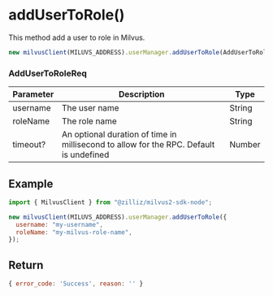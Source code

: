 # addUserToRole()

This method add a user to role in Milvus.

```javascript
new milvusClient(MILUVS_ADDRESS).userManager.addUserToRole(AddUserToRoleReq);
```

### AddUserToRoleReq

| Parameter | Description                                                                            | Type   |
| --------- | -------------------------------------------------------------------------------------- | ------ |
| username  | The user name                                                                          | String |
| roleName  | The role name                                                                          | String |
| timeout?  | An optional duration of time in millisecond to allow for the RPC. Default is undefined | Number |

## Example

```javascript
import { MilvusClient } from "@zilliz/milvus2-sdk-node";

new milvusClient(MILUVS_ADDRESS).userManager.addUserToRole({
  username: "my-username",
  roleName: "my-milvus-role-name",
});
```

## Return

```javascript
{ error_code: 'Success', reason: '' }
```
